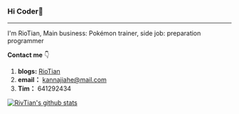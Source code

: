 ### Hi Coder👋

---

I'm RioTian, Main business: Pokémon trainer, side job: preparation programmer

**Contact me** 👇

1. **blogs:**  [RioTian](https://www.cnblogs.com/RioTian/)
2. **email：** kannajiahe@mail.com
3. **Tim：**   641292434

[![RivTian's github stats](https://github-readme-stats.vercel.app/api?username=RivTian&show_icons=true&theme=onedark)](https://github.com/anuraghazra/github-readme-stats)

<!--
**RivTian/RivTian** is a ✨ _special_ ✨ repository because its `README.md` (this file) appears on your GitHub profile.

Here are some ideas to get you started:

- 🔭 I’m currently working on ...
- 🌱 I’m currently learning ...
- 👯 I’m looking to collaborate on ...
- 🤔 I’m looking for help with ...
- 💬 Ask me about ...
- 📫 How to reach me: ...
- 😄 Pronouns: ...
- ⚡ Fun fact: ...
  -->
